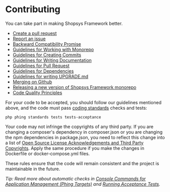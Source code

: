 # Contributing

You can take part in making Shopsys Framework better.

* [Create a pull request](https://github.com/shopsys/shopsys/compare)
* [Report an issue](https://github.com/shopsys/shopsys/issues/new)
* [Backward Compatibility Promise](https://docs.shopsys.com/en/latest/contributing/backward-compatibility-promise/)
* [Guidelines for Working with Monorepo](https://docs.shopsys.com/en/7.3/introduction/monorepo/)
* [Guidelines for Creating Commits](https://docs.shopsys.com/en/latest/contributing/guidelines-for-creating-commits/)
* [Guidelines for Writing Documentation](https://docs.shopsys.com/en/latest/contributing/guidelines-for-writing-documentation/)
* [Guidelines for Pull Request](https://docs.shopsys.com/en/latest/contributing/guidelines-for-pull-request/)
* [Guidelines for Dependencies](https://docs.shopsys.com/en/latest/contributing/guidelines-for-dependencies/)
* [Guidelines for writing UPGRADE.md](https://docs.shopsys.com/en/latest/contributing/guidelines-for-writing-upgrade/)
* [Merging on Github](https://docs.shopsys.com/en/latest/contributing/merging-on-github/)
* [Releasing a new version of Shopsys Framework monorepo](https://docs.shopsys.com/en/latest/contributing/releasing-a-new-version-of-shopsys-framework/)
* [Code Quality Principles](https://docs.shopsys.com/en/latest/contributing/code-quality-principles/)

For your code to be accepted, you should follow our guidelines mentioned above,
and the code must pass [coding standards](https://docs.shopsys.com/en/latest/contributing/coding-standards/) checks and tests:
```
php phing standards tests tests-acceptance
```

Your code may not infringe the copyrights of any third party.
If you are changing a composer's dependency in composer.json or you are changing the npm dependencies in package.json, you need to reflect this change into a list of [Open Source License Acknowledgements and Third Party Copyrights](./open-source-license-acknowledgements-and-third-party-copyrights.md).
Apply the same procedure if you make the changes in Dockerfile or docker-compose.yml files.

These rules ensure that the code will remain consistent and the project is maintainable in the future.

*Tip: Read more about automatic checks in [Console Commands for Application Management (Phing Targets)](https://docs.shopsys.com/en/7.3/introduction/console-commands-for-application-management-phing-targets/) and [Running Acceptance Tests](https://docs.shopsys.com/en/7.3/introduction/running-acceptance-tests/).*
